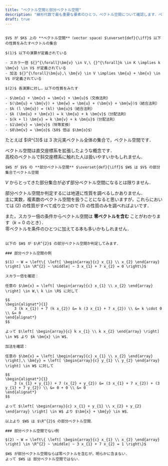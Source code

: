 ```yaml
---
title: "ベクトル空間と部分ベクトル空間"
description: "線形代数で最も重要な要素のひとつ，ベクトル空間について確認します．ベクトル空間は直交座標系を拡張したような概念です．"
draft: true
---
```


~~~definition:ベクトル空間

$V$ が $K$ 上の **ベクトル空間**（vector space）$\overset{def}{\iff}$ 以下の性質をみたすベクトルの集合

$(1)$ 以下の演算が定義されている

- スカラー倍 ${}^{\forall}\bm{v} \in V,\ {}^{\forall}k \in K \implies k \bm{v} \in V$ が定義されている
- 加法 ${}^{\forall}\bm{u},\ \bm{v} \in V \implies \bm{u} + \bm{v} \in V$ が定義されている

$(2)$ 各演算に対し，以下の性質をみたす

- $\bm{u} + \bm{v} = \bm{v} + \bm{u}$（交換法則）
- $(\bm{u} + \bm{v}) + \bm{w} = \bm{u} + (\bm{v} + \bm{w})$（結合法則）
- $k (l \bm{u}) = (kl) \bm{u}$（結合法則）
- $k (\bm{u} + \bm{v}) = k \bm{u} + k \bm{v}$（分配法則）
- $(k + l) \bm{v} = k \bm{v} + k \bm{u}$（分配法則）
- $1\bm{v} = \bm{v}$（恒等変換）
- $0\bm{v} = \bm{o}$（$0$ 倍は $\bm{o}$）

~~~

たとえば $\R^{3}$ は $3$ 次元実ベクトル全体の集合で，ベクトル空間です．

ベクトル空間は直交座標系を拡張したような概念です．  
高校のベクトルで斜交座標系に触れた人は扱いやすいかもしれません．

~~~definition:部分ベクトル空間
$W$ が $V$ の **部分ベクトル空間** $\overset{def}{\iff}$ $W$ は $V$ の部分集合でベクトル空間
~~~

$V$ からとってきた部分集合が必ず部分ベクトル空間になるとは限りません．

部分ベクトル空間か判定するには地道に性質を調べるしかありません．  
主に実数，複素数のベクトル空間を扱うことになると思いますが，これらにおいては $(2)$ の性質がすべて成り立つので $(1)$ の性質のみを調べればよいです．

また，スカラー倍の条件からベクトル空間は **零ベクトルを含む** ことがわかります（$k = 0$ のとき）．  
零ベクトルを条件のひとつに加えてる本も多いかもしれません．

~~~spoiler:open:例

以下の $W$ が $\R^{2}$ の部分ベクトル空間か判定してみます．

### 部分ベクトル空間の例

$(1) ~ W = \left\{ \left[ \begin{array}{c} x_{1} \\ x_{2} \end{array} \right] \in \R^{2} ~ \middle| ~ 3 x_{1} + 7 x_{2} = 0 \right\}$

スカラー倍を確認：

任意の $\bm{x} = \left[ \begin{array}{c} x_{1} \\ x_{2} \end{array} \right] \in W,\ k \in \R$ に対して

$$
\begin{alignat*}{1}
    3 (k x_{1}) + 7 (k x_{2}) &= k (3 x_{1} + 7 x_{2}) \\ &= k \cdot 0 \\ &= 0
\end{alignat*}
$$

よって $\left[ \begin{array}{c} k x_{1} \\ k x_{2} \end{array} \right] \in W$ より $k \bm{x} \in W$．

加法を確認：

任意の $\bm{x} = \left[ \begin{array}{c} x_{1} \\ x_{2} \end{array} \right],\ \bm{y} = \left[ \begin{array}{c} y_{1} \\ y_{2} \end{array} \right] \in W$ に対して

$$
\begin{alignat*}{1}
    3 (x_{1} + y_{1}) + 7 (x_{2} + y_{2}) &= (3 x_{1} + 7 x_{2}) + (3 y_{1} + 7 y_{2}) \\ &= 0 + 0 \\ &= 0
\end{alignat*}
$$

よって $\left[ \begin{array}{c} x_{1} + y_{1} \\ x_{2} + y_{2} \end{array} \right] \in W$ より $\bm{x} + \bm{y} \in W$．

以上より $W$ は $\R^{2}$ の部分ベクトル空間．

### 部分ベクトル空間でない例

$(2) ~ W = \left\{ \left[ \begin{array}{c} x_{1} \\ x_{2} \end{array} \right] \in \R^{2} ~ \middle| ~ 3 x_{1} + 7 x_{2} = 1 \right\}$

$W$ が部分ベクトル空間ならば零ベクトルを含むが，明らかに含まない．  
よって $W$ は 部分ベクトル空間ではない．

~~~
